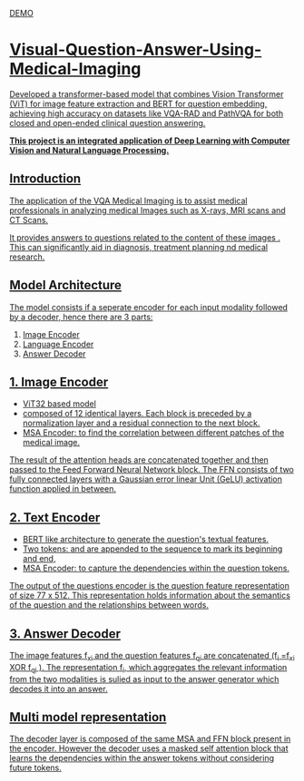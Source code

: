 <a href="https://drive.google.com/file/d/1E3UQqoQIY6sBBGQrb5qJ9BdzbKzB-Zsf/view?usp=drive_link"> DEMO

# Visual-Question-Answer-Using-Medical-Imaging
Developed a transformer-based model that combines Vision Transformer (ViT) for image feature extraction and BERT for question embedding, achieving high accuracy on datasets like VQA-RAD and PathVQA for both closed and open-ended clinical question answering.

**This project is an integrated application of Deep Learning with Computer Vision and Natural Language Processing.**

## Introduction
The application of the VQA Medical Imaging is to assist medical professionals in analyzing medical Images such as X-rays, MRI scans and CT Scans.

It provides answers  to questions related to the content of these images . This can significantly aid in diagnosis, treatment planning nd medical research.

## Model Architecture

The model consists if a seperate encoder for each input modality followed by a decoder, hence there are 3 parts:

1. Image Encoder
2. Language Encoder
3. Answer Decoder

## 1. Image Encoder

<ul>
  <li>ViT32 based model</li>
  <li> composed of 12 identical layers. Each block is preceded by a normalization layer and a residual connection to the next block.</li>
  <li>MSA Encoder: to find the correlation between different patches of the medical image.</li>
</ul>

The result of the attention heads are concatenated together and then passed to the Feed Forward Neural Network block. The FFN consists of two fully connected layers with a Gaussian error linear Unit (GeLU) activation function applied in between.

## 2. Text Encoder

<ul>
  <li>BERT like architecture to generate the question's textual features.</li>
  <li>Two tokens: <CLS> and <SEP> are appended to the sequence to mark its beginning and end,</li>
  <li>MSA Encoder: to capture the dependencies within the question tokens.</li>
</ul>

The output of the questions encoder is the question feature representation of size 77 x 512. This representation holds information about the semantics of the question and the relationships between words.

## 3. Answer Decoder

The image features f<sub>xi</sub> and the question features f<sub>qi</sub> are concatenated (f<sub>i</sub> =f<sub>xi</sub> XOR f<sub>qi</sub> ). The representation f<sub>i</sub>, which aggregates the relevant information from the two modalities is sulied as input to the answer generator which decodes it into an answer.

## Multi model representation

The decoder layer is composed of the same MSA and FFN block present in the encoder. However the decoder uses a masked self attention block that learns the dependencies within the answer tokens without considering future tokens.

